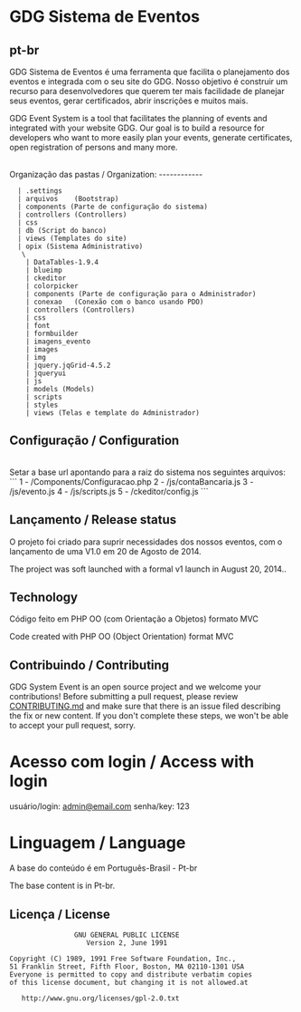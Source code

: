 GDG Sistema de Eventos 
===========
pt-br
------------
GDG Sistema de Eventos é uma ferramenta que facilita o planejamento dos eventos e integrada com o seu site do GDG. Nosso objetivo é construir um recurso para desenvolvedores que querem ter mais facilidade de planejar seus eventos, gerar certificados, abrir inscrições e muitos mais.

GDG Event System is a tool that facilitates the planning of events and integrated with your website GDG. Our goal is to build a resource for developers who want to more easily plan your events, generate certificates, open registration of persons and many more.

<br />
Organização das pastas / Organization:
------------

```
  | .settings
  | arquivos	(Bootstrap)
  | components (Parte de configuração do sistema)
  | controllers (Controllers)
  | css
  | db (Script do banco)
  | views (Templates do site)
  | opix (Sistema Administrativo)
   \ 
    | DataTables-1.9.4
    | blueimp
    | ckeditor
    | colorpicker
    | components (Parte de configuração para o Administrador)
    | conexao	(Conexão com o banco usando PDO)
    | controllers (Controllers)
    | css
    | font
    | formbuilder
    | imagens_evento
    | images
    | img
    | jquery.jqGrid-4.5.2
    | jqueryui
    | js
    | models (Models)
    | scripts
    | styles
    | views (Telas e template do Administrador)
```

Configuração / Configuration
------------
<br />
Setar a base url apontando para a raiz do sistema nos seguintes arquivos:
<br />
```
1 - /Components/Configuracao.php
2 - /js/contaBancaria.js
3 - /js/evento.js
4 - /js/scripts.js
5 - /ckeditor/config.js
```


Lançamento / Release status
--------------
O projeto foi criado para suprir necessidades dos nossos eventos, com o lançamento de uma V1.0 em 20 de Agosto de 2014. 

The project was soft launched with a formal v1 launch in August 20, 2014.. 


Technology
----------
Código feito em PHP OO (com Orientação a Objetos) formato MVC

Code created with PHP OO (Object Orientation) format MVC



Contribuindo / Contributing
------------

GDG System Event is an open source project and we welcome your contributions! 
Before submitting a pull request, please review [CONTRIBUTING.md](CONTRIBUTING.md)
and make sure that there is an issue filed describing the fix or new content.
If you don't complete these steps, we won't be able to accept your pull request, sorry.

Acesso com login / Access with login
=============================
usuário/login: admin@email.com 
senha/key: 123

Linguagem / Language
=============================
A base do conteúdo é em Português-Brasil - Pt-br

The base content is in Pt-br.


<h2>Licença / License</h2>


                    GNU GENERAL PUBLIC LICENSE
                       Version 2, June 1991

    Copyright (C) 1989, 1991 Free Software Foundation, Inc.,
    51 Franklin Street, Fifth Floor, Boston, MA 02110-1301 USA
    Everyone is permitted to copy and distribute verbatim copies
    of this license document, but changing it is not allowed.at

       http://www.gnu.org/licenses/gpl-2.0.txt

   

